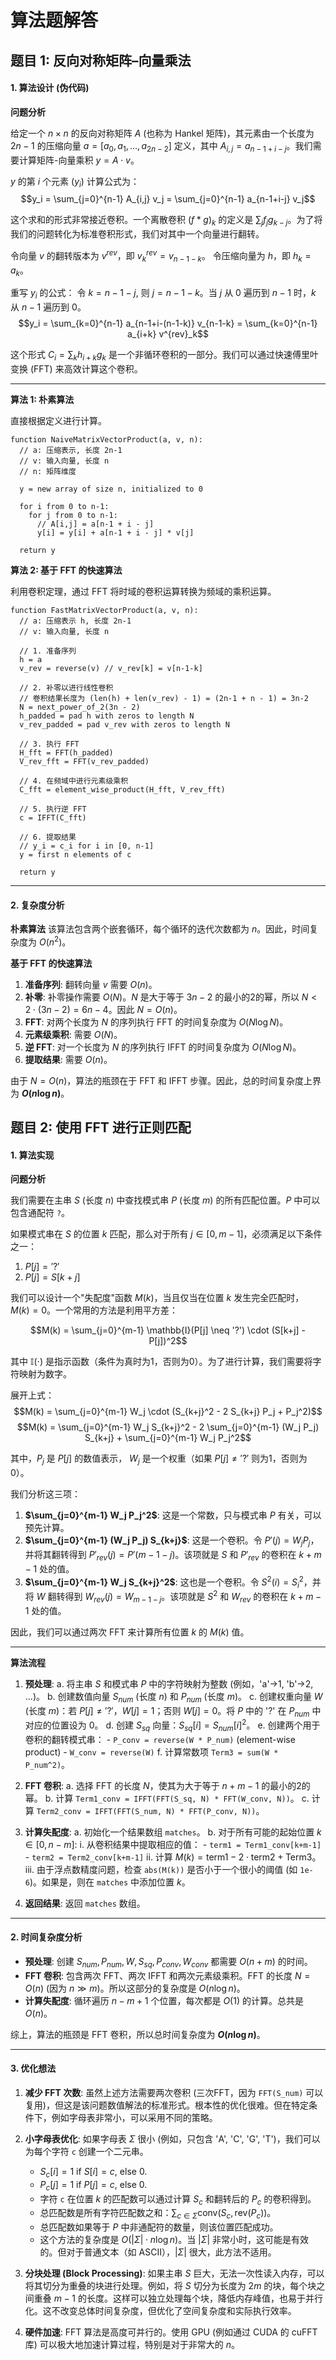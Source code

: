 # 算法题解答

## 题目 1: 反向对称矩阵–向量乘法

#### 1. 算法设计 (伪代码)

**问题分析**

给定一个 $n \times n$ 的反向对称矩阵 $A$ (也称为 Hankel 矩阵)，其元素由一个长度为 $2n-1$ 的压缩向量 $a = [a_0, a_1, \dots, a_{2n-2}]$ 定义，其中 $A_{i,j} = a_{n-1+i-j}$。我们需要计算矩阵-向量乘积 $y = A \cdot v$。

$y$ 的第 $i$ 个元素 $(y_i)$ 计算公式为：
$$y_i = \sum_{j=0}^{n-1} A_{i,j} v_j = \sum_{j=0}^{n-1} a_{n-1+i-j} v_j$$

这个求和的形式非常接近卷积。一个离散卷积 $(f * g)_k$ 的定义是 $\sum_j f_j g_{k-j}$。为了将我们的问题转化为标准卷积形式，我们对其中一个向量进行翻转。

令向量 $v$ 的翻转版本为 $v^{rev}$，即 $v^{rev}_k = v_{n-1-k}$。
令压缩向量为 $h$，即 $h_k = a_k$。

重写 $y_i$ 的公式：
令 $k=n-1-j$, 则 $j=n-1-k$。当 $j$ 从 $0$ 遍历到 $n-1$ 时，$k$ 从 $n-1$ 遍历到 $0$。
$$y_i = \sum_{k=0}^{n-1} a_{n-1+i-(n-1-k)} v_{n-1-k} = \sum_{k=0}^{n-1} a_{i+k} v^{rev}_k$$

这个形式 $C_i = \sum_k h_{i+k} g_k$ 是一个非循环卷积的一部分。我们可以通过快速傅里叶变换 (FFT) 来高效计算这个卷积。

---

**算法 1: 朴素算法**

直接根据定义进行计算。

```pseudocode
function NaiveMatrixVectorProduct(a, v, n):
  // a: 压缩表示, 长度 2n-1
  // v: 输入向量, 长度 n
  // n: 矩阵维度

  y = new array of size n, initialized to 0

  for i from 0 to n-1:
    for j from 0 to n-1:
      // A[i,j] = a[n-1 + i - j]
      y[i] = y[i] + a[n-1 + i - j] * v[j]

  return y
```

**算法 2: 基于 FFT 的快速算法**

利用卷积定理，通过 FFT 将时域的卷积运算转换为频域的乘积运算。

```pseudocode
function FastMatrixVectorProduct(a, v, n):
  // a: 压缩表示 h, 长度 2n-1
  // v: 输入向量, 长度 n

  // 1. 准备序列
  h = a
  v_rev = reverse(v) // v_rev[k] = v[n-1-k]

  // 2. 补零以进行线性卷积
  // 卷积结果长度为 (len(h) + len(v_rev) - 1) = (2n-1 + n - 1) = 3n-2
  N = next_power_of_2(3n - 2)
  h_padded = pad h with zeros to length N
  v_rev_padded = pad v_rev with zeros to length N

  // 3. 执行 FFT
  H_fft = FFT(h_padded)
  V_rev_fft = FFT(v_rev_padded)

  // 4. 在频域中进行元素级乘积
  C_fft = element_wise_product(H_fft, V_rev_fft)

  // 5. 执行逆 FFT
  c = IFFT(C_fft)

  // 6. 提取结果
  // y_i = c_i for i in [0, n-1]
  y = first n elements of c

  return y
```

---

#### 2. 复杂度分析

**朴素算法**
该算法包含两个嵌套循环，每个循环的迭代次数都为 $n$。因此，时间复杂度为 $O(n^2)$。

**基于 FFT 的快速算法**
1.  **准备序列**: 翻转向量 $v$ 需要 $O(n)$。
2.  **补零**: 补零操作需要 $O(N)$。$N$ 是大于等于 $3n-2$ 的最小的2的幂，所以 $N < 2 \cdot (3n-2) = 6n-4$。因此 $N = O(n)$。
3.  **FFT**: 对两个长度为 $N$ 的序列执行 FFT 的时间复杂度为 $O(N \log N)$。
4.  **元素级乘积**: 需要 $O(N)$。
5.  **逆 FFT**: 对一个长度为 $N$ 的序列执行 IFFT 的时间复杂度为 $O(N \log N)$。
6.  **提取结果**: 需要 $O(n)$。

由于 $N=O(n)$，算法的瓶颈在于 FFT 和 IFFT 步骤。因此，总的时间复杂度上界为 **$O(n \log n)$**。

## 题目 2: 使用 FFT 进行正则匹配

#### 1. 算法实现

**问题分析**

我们需要在主串 $S$ (长度 $n$) 中查找模式串 $P$ (长度 $m$) 的所有匹配位置。$P$ 中可以包含通配符 `?`。

如果模式串在 $S$ 的位置 $k$ 匹配，那么对于所有 $j \in [0, m-1]$，必须满足以下条件之一：
1.  $P[j] = '?'$
2.  $P[j] = S[k+j]$

我们可以设计一个"失配度"函数 $M(k)$，当且仅当在位置 $k$ 发生完全匹配时，$M(k)=0$。一个常用的方法是利用平方差：

$$M(k) = \sum_{j=0}^{m-1} \mathbb{I}(P[j] \neq '?') \cdot (S[k+j] - P[j])^2$$

其中 $\mathbb{I}(\cdot)$ 是指示函数（条件为真时为1，否则为0）。为了进行计算，我们需要将字符映射为数字。

展开上式：
$$M(k) = \sum_{j=0}^{m-1} W_j \cdot (S_{k+j}^2 - 2 S_{k+j} P_j + P_j^2)$$
$$M(k) = \sum_{j=0}^{m-1} W_j S_{k+j}^2 - 2 \sum_{j=0}^{m-1} (W_j P_j) S_{k+j} + \sum_{j=0}^{m-1} W_j P_j^2$$

其中，$P_j$ 是 $P[j]$ 的数值表示， $W_j$ 是一个权重（如果 $P[j] \neq '?'$ 则为1，否则为0）。

我们分析这三项：
1.  **$\sum_{j=0}^{m-1} W_j P_j^2$**: 这是一个常数，只与模式串 $P$ 有关，可以预先计算。
2.  **$\sum_{j=0}^{m-1} (W_j P_j) S_{k+j}$**: 这是一个卷积。令 $P'(j) = W_j P_j$，并将其翻转得到 $P'_{rev}(j) = P'(m-1-j)$。该项就是 $S$ 和 $P'_{rev}$ 的卷积在 $k+m-1$ 处的值。
3.  **$\sum_{j=0}^{m-1} W_j S_{k+j}^2$**: 这也是一个卷积。令 $S^2(i) = S_i^2$，并将 $W$ 翻转得到 $W_{rev}(j) = W_{m-1-j}$。该项就是 $S^2$ 和 $W_{rev}$ 的卷积在 $k+m-1$ 处的值。

因此，我们可以通过两次 FFT 来计算所有位置 $k$ 的 $M(k)$ 值。

---

**算法流程**

1.  **预处理**:
    a.  将主串 $S$ 和模式串 $P$ 中的字符映射为整数 (例如，'a'->1, 'b'->2, ...)。
    b.  创建数值向量 $S_{num}$ (长度 $n$) 和 $P_{num}$ (长度 $m$)。
    c.  创建权重向量 $W$ (长度 $m$)：若 $P[j] \neq '?'$，$W[j]=1$；否则 $W[j]=0$。将 $P$ 中的 '?' 在 $P_{num}$ 中对应的位置设为 0。
    d.  创建 $S_{sq}$ 向量：$S_{sq}[i] = S_{num}[i]^2$。
    e.  创建两个用于卷积的翻转模式串：
        - `P_conv = reverse(W * P_num)` (element-wise product)
        - `W_conv = reverse(W)`
    f.  计算常数项 `Term3 = sum(W * P_num^2)`。

2.  **FFT 卷积**:
    a.  选择 FFT 的长度 $N$，使其为大于等于 $n+m-1$ 的最小的2的幂。
    b.  计算 `Term1_conv = IFFT(FFT(S_sq, N) * FFT(W_conv, N))`。
    c.  计算 `Term2_conv = IFFT(FFT(S_num, N) * FFT(P_conv, N))`。

3.  **计算失配度**:
    a.  初始化一个结果数组 `matches`。
    b.  对于所有可能的起始位置 $k \in [0, n-m]$:
        i.  从卷积结果中提取相应的值：
            - `term1 = Term1_conv[k+m-1]`
            - `term2 = Term2_conv[k+m-1]`
        ii. 计算 $M(k) = \text{term1} - 2 \cdot \text{term2} + \text{Term3}$。
        iii. 由于浮点数精度问题，检查 `abs(M(k))` 是否小于一个很小的阈值 (如 `1e-6`)。如果是，则在 `matches` 中添加位置 $k$。

4.  **返回结果**: 返回 `matches` 数组。

---

#### 2. 时间复杂度分析

-   **预处理**: 创建 $S_{num}, P_{num}, W, S_{sq}, P_{conv}, W_{conv}$ 都需要 $O(n+m)$ 的时间。
-   **FFT 卷积**: 包含两次 FFT、两次 IFFT 和两次元素级乘积。FFT 的长度 $N=O(n)$ (因为 $n \gg m$)。所以这部分的复杂度是 $O(n \log n)$。
-   **计算失配度**: 循环遍历 $n-m+1$ 个位置，每次都是 $O(1)$ 的计算。总共是 $O(n)$。

综上，算法的瓶颈是 FFT 卷积，所以总时间复杂度为 **$O(n \log n)$**。

---

#### 3. 优化想法

1.  **减少 FFT 次数**: 虽然上述方法需要两次卷积 (三次FFT，因为 `FFT(S_num)` 可以复用)，但这是该问题数值解法的标准形式。根本性的优化很难。但在特定条件下，例如字母表非常小，可以采用不同的策略。

2.  **小字母表优化**: 如果字母表 $\Sigma$ 很小 (例如，只包含 'A', 'C', 'G', 'T')，我们可以为每个字符 `c` 创建一个二元串。
    -   $S_c[i] = 1$ if $S[i] = c$, else $0$.
    -   $P_c[j] = 1$ if $P[j] = c$, else $0$.
    -   字符 `c` 在位置 $k$ 的匹配数可以通过计算 $S_c$ 和翻转后的 $P_c$ 的卷积得到。
    -   总匹配数是所有字符匹配数之和：$\sum_{c \in \Sigma} \text{conv}(S_c, \text{rev}(P_c))$。
    -   总匹配数如果等于 $P$ 中非通配符的数量，则该位置匹配成功。
    -   这个方法的复杂度是 $O(|\Sigma| \cdot n \log n)$。当 $|\Sigma|$ 非常小时，这可能是有效的。但对于普通文本（如 ASCII），$|\Sigma|$ 很大，此方法不适用。

3.  **分块处理 (Block Processing)**: 如果主串 $S$ 巨大，无法一次性读入内存，可以将其切分为重叠的块进行处理。例如，将 $S$ 切分为长度为 $2m$ 的块，每个块之间重叠 $m-1$ 的长度。这样可以独立处理每个块，降低内存峰值，也易于并行化。这不改变总体时间复杂度，但优化了空间复杂度和实际执行效率。

4.  **硬件加速**: FFT 算法是高度可并行的。使用 GPU (例如通过 CUDA 的 cuFFT 库) 可以极大地加速计算过程，特别是对于非常大的 $n$。